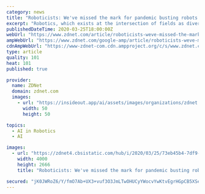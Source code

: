 ```yaml
---
category: news
title: "Roboticists: We've missed the mark for pandemic busting robots ... yet again"
excerpt: "Robotics, which exists at the intersection of fields as diverse as mechanical engineering, computer engineering, machine vision, artificial intelligence, and biomechanics has long been particularly challenging to fund outside of certain prescribed industrial use cases. With some notable exceptions, including Moxi, the socially intelligent ..."
publishedDateTime: 2020-03-25T18:00:00Z
webUrl: "https://www.zdnet.com/article/roboticists-weve-missed-the-mark-for-pandemic-busting-robots-yet-again/"
ampWebUrl: "https://www.zdnet.com/google-amp/article/roboticists-weve-missed-the-mark-for-pandemic-busting-robots-yet-again/"
cdnAmpWebUrl: "https://www-zdnet-com.cdn.ampproject.org/c/s/www.zdnet.com/google-amp/article/roboticists-weve-missed-the-mark-for-pandemic-busting-robots-yet-again/"
type: article
quality: 101
heat: 101
published: true

provider:
  name: ZDNet
  domain: zdnet.com
  images:
    - url: "https://insideout.app/ai/assets/images/organizations/zdnet.com-50x50.jpg"
      width: 50
      height: 50

topics:
  - AI in Robotics
  - AI

images:
  - url: "https://zdnet4.cbsistatic.com/hub/i/2020/03/25/73eb45b4-7df9-43d5-ac2f-ebab6fe9bd7c/moxi.jpg"
    width: 4000
    height: 2666
    title: "Roboticists: We've missed the mark for pandemic busting robots ... yet again"

secured: "jK0JWRoZ6/Y/fmO7Ab+UX3+vuf3O3JmLTwOHUCyYWocvYwKtvEgrHGpCB5XSe1FIbYJSpSCJX2RkuXk/zlPQilCEtVc+PHHunUM9maYXmABhggGZbNYKYTFLWUPR+qf/3vqpcKvd0U60utUTc1R/Hx3DMEqLhhQgswcN5qZNofnaLR7F8vSVDxl97AlZaOzi6gME9IDAzC3KpcG3B8HCfVXFO3HmsHuwniiGbt8pbi+8xIFEt5bmzExZaP6ut/KdZWNXbpSB0FEQdw99dBAyhDF4NCbYavtjwJsxJj4g0qAam1KcxUrtqHOhvjMzuGM9Xt2AYGNiHGAk5GxuZNyaYv69rb7YVm/6bENwptPUckYQGRSEZ3gVqCynIiwjW2/aCWXN+AWDguNXPShtFtzZOM8zIRszfzFsKmCNooB+7kBRV18ZUP4z+ATjTUR6/5vyOt6Fmg6c3/T4KvbquRz8R1RDna84HmN9QlHsuWMwAEw=;kXjzqNzV35W2jMu3BfYmPw=="
---
```


